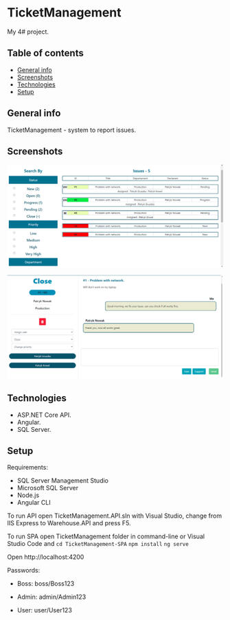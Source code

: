 # TicketManagement

My 4# project.

## Table of contents

- [General info](#general-info)
- [Screenshots](#screenshots)
- [Technologies](#technologies)
- [Setup](#setup)

## General info

TicketManagement - system to report issues.

## Screenshots

  ![Example issues view](./img/exampleIssues.png)

  ![Example issue-detail view](./img/exampleIssueDetail.png)

## Technologies

- ASP.NET Core API.
- Angular.
- SQL Server.

## Setup

Requirements:
* SQL Server Management Studio
* Microsoft SQL Server
* Node.js
* Angular CLI

To run API open TicketManagement.API.sln with Visual Studio, change from IIS Express to Warehouse.API and press F5.

To run SPA open TicketManagement folder in command-line or Visual Studio Code and 
`cd TicketManagement-SPA` 
`npm install`
`ng serve`

Open http://localhost:4200


Passwords:

* Boss:
 boss/Boss123

* Admin:
 admin/Admin123

* User:
 user/User123
